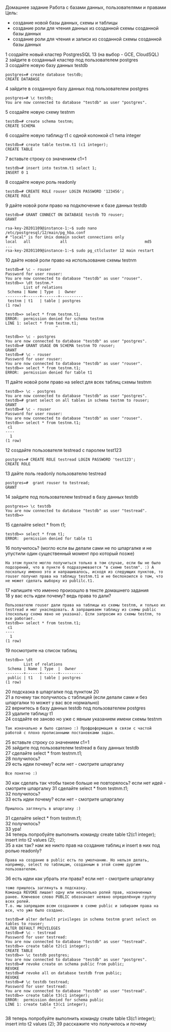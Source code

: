 Домашнее задание
Работа с базами данных, пользователями и правами
Цель: 
* создание новой базы данных, схемы и таблицы
* создание роли для чтения данных из созданной схемы созданной базы данных
* создание роли для чтения и записи из созданной схемы созданной базы данных

1 создайте новый кластер PostgresSQL 13 (на выбор - GCE, CloudSQL)  
2 зайдите в созданный кластер под пользователем postgres  
3 создайте новую базу данных testdb  
```
postgres=# create database testdb;
CREATE DATABASE
```
4 зайдите в созданную базу данных под пользователем postgres  
```
postgres=# \c testdb;
You are now connected to database "testdb" as user "postgres".
```
5 создайте новую схему testnm  
```
testdb=# create schema testnm;  
CREATE SCHEMA
```
6 создайте новую таблицу t1 с одной колонкой c1 типа integer  
```
testdb=# create table testnm.t1 (c1 integer);
CREATE TABLE
```
7 вставьте строку со значением c1=1  
```
testdb=# insert into testnm.t1 select 1;
INSERT 0 1
```
8 создайте новую роль readonly  
```
testdb=# CREATE ROLE rouser LOGIN PASSWORD '123456';
CREATE ROLE
```
9 дайте новой роли право на подключение к базе данных testdb  
```
testdb=# GRANT CONNECT ON DATABASE testdb TO rouser;
GRANT
```
```
rsa-key-20201109@instance-1:~$ sudo nano /etc/postgresql/12/main/pg_hba.conf
# "local" is for Unix domain socket connections only
local   all             all                                  md5
...
rsa-key-20201109@instance-1:~$ sudo pg_ctlcluster 12 main restart
```

10 дайте новой роли право на использование схемы testnm  
```
testdb=# \c - rouser
Password for user rouser:
You are now connected to database "testdb" as user "rouser".
testdb=> \dt testnm.*
        List of relations
 Schema | Name | Type  |  Owner
--------+------+-------+----------
 testnm | t1   | table | postgres
(1 row)

testdb=> select * from testnm.t1;
ERROR:  permission denied for schema testnm
LINE 1: select * from testnm.t1;
                      ^
```
```
testdb=> \c - postgres
You are now connected to database "testdb" as user "postgres".
testdb=# GRANT USAGE ON SCHEMA testnm TO rouser;
GRANT
testdb=# \c - rouser
Password for user rouser:
You are now connected to database "testdb" as user "rouser".
testdb=> select * from testnm.t1;
ERROR:  permission denied for table t1
```
11 дайте новой роли право на select для всех таблиц схемы testnm  
```
testdb=> \c - postgres
You are now connected to database "testdb" as user "postgres".
testdb=# grant select on all tables in schema testnm to rouser;
GRANT
testdb=# \c - rouser
Password for user rouser:
You are now connected to database "testdb" as user "rouser".
testdb=> select * from testnm.t1;
 c1
----
  1
(1 row)
```
12 создайте пользователя testread с паролем test123  
```
postgres=# CREATE ROLE testread LOGIN PASSWORD 'test123';
CREATE ROLE
```
13 дайте поль readonly пользователю testread  
```
postgres=#  grant rouser to testread;
GRANT
```
14 зайдите под пользователем testread в базу данных testdb  
```
postgres=> \c testdb
You are now connected to database "testdb" as user "testread".
testdb=>
```
15 сделайте select * from t1;  
```
testdb=> select * from t1;
ERROR:  permission denied for table t1
```
16 получилось? (могло если вы делали сами не по шпаргалке и не упустили один существенный момент про который позже)  
```
На этом пункте могло получиться только в том случае, если бы не было подозрений, что в пункте 6 подразумевается "в схеме testnm". :) А поскольку именно это и напрашивалось, исходя из следующих пунктов, то rouser получил права на таблицу testnm.t1 и не беспокоился о том, что не может сделать выборку из publilc.t1. 
```
17 напишите что именно произошло в тексте домашнего задания  
18 у вас есть идеи почему? ведь права то дали?  
```
Пользователю rouser дали права на таблицы из схемы testnm, и только их testread и мог унаследовать. А запрашиваем таблицу из схемы public (поскольку схема явно не указана). Если запросим из схемы testnm, то все работает.
testdb=> select * from testnm.t1;
 c1
----
  1
(1 row)
```
19 посмотрите на список таблиц
```
testdb=> \dt
        List of relations
 Schema | Name | Type  |  Owner
--------+------+-------+----------
 public | t1   | table | postgres
(1 row)
```
20 подсказка в шпаргалке под пунктом 20  
21 а почему так получилось с таблицей (если делали сами и без шпаргалки то может у вас все нормально)  
22 вернитесь в базу данных testdb под пользователем postgres  
23 удалите таблицу t1  
24 создайте ее заново но уже с явным указанием имени схемы testnm
```
Так изначально и было сделано :) Профдеформация в связи с частой работой с плохо прописанными постановками задач. 
``` 
25 вставьте строку со значением c1=1  
26 зайдите под пользователем testread в базу данных testdb     
27 сделайте select * from testnm.t1;  
28 получилось?   
29 есть идеи почему? если нет - смотрите шпаргалку  
```
Все понятно :)
```
30 как сделать так чтобы такое больше не повторялось? если нет идей - смотрите шпаргалку
31 сделайте select * from testnm.t1;  
32 получилось?  
33 есть идеи почему? если нет - смотрите шпаргалку  
```
Пришлось заглянуть в шпаргалку :)
```
31 сделайте select * from testnm.t1;  
32 получилось?  
33 ура!  
34 теперь попробуйте выполнить команду create table t2(c1 integer); insert into t2 values (2);  
35 а как так? нам же никто прав на создание таблиц и insert в них под ролью readonly?  
```
Права на создание в public есть по умолчанию. Но нельзя делать, например, select по таблицам, созданным в этой схеме дургим пользователем.
```
36 есть идеи как убрать эти права? если нет - смотрите шпаргалку  
```
тоже пришлось заглянуть в подсказку.
Команда REVOKE лишает одну или несколько ролей прав, назначенных ранее. Ключевое слово PUBLIC обозначает неявно определённую группу всех ролей.
Т.о. мы запрещаем всем созданием в схеме public и забираем права на все, что уже было создано.  

testdb=# alter default privileges in schema testnm grant select on tables to rouser;
ALTER DEFAULT PRIVILEGES
testdb=# \c - testread
Password for user testread:
You are now connected to database "testdb" as user "testread".
testdb=> create table t2(c1 integer);
CREATE TABLE
testdb=> \c testdb postgres;
You are now connected to database "testdb" as user "postgres".
testdb=# revoke create on schema public from public;
REVOKE
testdb=# revoke all on database testdb from public;
REVOKE
testdb=# \c testdb testread;
Password for user testread:
You are now connected to database "testdb" as user "testread".
testdb=> create table t3(c1 integer);
ERROR:  permission denied for schema public
LINE 1: create table t3(c1 integer);
                     ^
```
38 теперь попробуйте выполнить команду create table t3(c1 integer); insert into t2 values (2);
39 расскажите что получилось и почему
